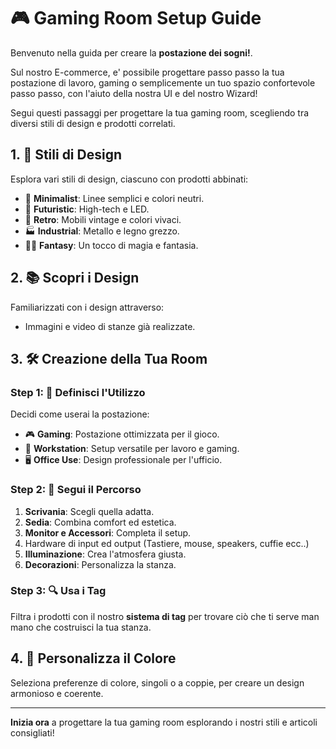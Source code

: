# 🎮 Gaming Room Setup Guide

Benvenuto nella guida per creare la **postazione dei sogni!**. 

Sul nostro E-commerce, e' possibile progettare passo passo la tua postazione di lavoro, gaming o semplicemente un tuo spazio confortevole passo passo, con l'aiuto della nostra UI e del nostro Wizard!

Segui questi passaggi per progettare la tua gaming room, scegliendo tra diversi stili di design e prodotti correlati.


## 1. 🌟 Stili di Design

Esplora vari stili di design, ciascuno con prodotti abbinati:

- 🖤 **Minimalist**: Linee semplici e colori neutri.
- 🚀 **Futuristic**: High-tech e LED.
- 🎸 **Retro**: Mobili vintage e colori vivaci.
- 🏭 **Industrial**: Metallo e legno grezzo.
- 🧙‍♂️ **Fantasy**: Un tocco di magia e fantasia.

## 2. 📚 Scopri i Design

Familiarizzati con i design attraverso:

- Immagini e video di stanze già realizzate.

## 3. 🛠 Creazione della Tua Room

### Step 1: 📌 Definisci l'Utilizzo

Decidi come userai la postazione:

- 🎮 **Gaming**: Postazione ottimizzata per il gioco.
- 💼 **Workstation**: Setup versatile per lavoro e gaming.
- 🖥 **Office Use**: Design professionale per l'ufficio.

### Step 2: 🔄 Segui il Percorso

1. **Scrivania**: Scegli quella adatta.
2. **Sedia**: Combina comfort ed estetica.
3. **Monitor e Accessori**: Completa il setup.
4. Hardware di input ed output (Tastiere, mouse, speakers, cuffie ecc..)
5. **Illuminazione**: Crea l'atmosfera giusta.
6. **Decorazioni**: Personalizza la stanza.

### Step 3: 🔍 Usa i Tag

Filtra i prodotti con il nostro **sistema di tag** per trovare ciò che ti serve man mano che costruisci la tua stanza.

## 4. 🎨 Personalizza il Colore

Seleziona preferenze di colore, singoli o a coppie, per creare un design armonioso e coerente.

---

**Inizia ora** a progettare la tua gaming room esplorando i nostri stili e articoli consigliati!
